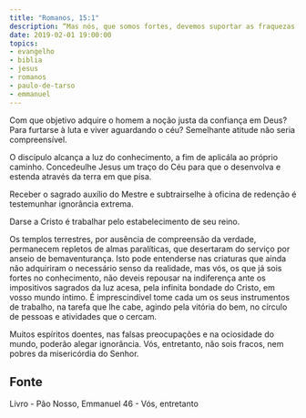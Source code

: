 ```yaml
---
title: "Romanos, 15:1"
description: “Mas nós, que somos fortes, devemos suportar as fraquezas dos fracos, e não agradar a nós mesmos.” - Paulo
date: 2019-02-01 19:00:00
topics: 
- evangelho
- biblia
- jesus
- romanos
- paulo-de-tarso
- emmanuel
---
```


Com que objetivo adquire o homem a noção justa da confiança em Deus?
Para furtar­se à luta e viver aguardando o céu? Semelhante atitude não seria
compreensível.

O discípulo alcança a luz do conhecimento, a fim de aplicá­la ao próprio
caminho. Concedeu­lhe Jesus um traço do Céu para que o desenvolva e estenda
através da terra em que pisa.

Receber o sagrado auxílio do Mestre e subtrair­se­lhe à oficina de redenção
é testemunhar ignorância extrema.

Dar­se a Cristo é trabalhar pelo estabelecimento de seu reino.

Os templos terrestres, por ausência de compreensão da verdade,
permanecem repletos de almas paralíticas, que desertaram do serviço por anseio de
bem­aventurança. Isto pode entender­se nas criaturas que ainda não adquiriram o
necessário senso da realidade, mas vós, os que já sois fortes no conhecimento, não
deveis repousar na indiferença ante os impositivos sagrados da luz acesa, pela
infinita bondade do Cristo, em vosso mundo íntimo. É imprescindível tome cada um
os seus instrumentos de trabalho, na tarefa que lhe cabe, agindo pela vitória do bem,
no círculo de pessoas e atividades que o cercam.

Muitos espíritos doentes, nas falsas preocupações e na ociosidade do
mundo, poderão alegar ignorância. Vós, entretanto, não sois fracos, nem pobres da
misericórdia do Senhor.



## Fonte
Livro - Pão Nosso, Emmanuel
46 - Vós, entretanto
